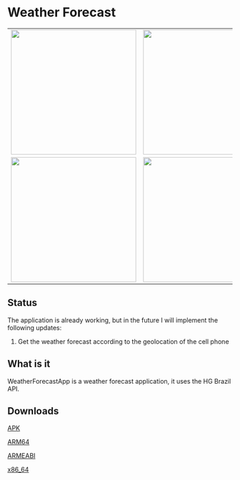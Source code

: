 # Weather Forecast

<table>
  <tr>
    <td><img src="https://user-images.githubusercontent.com/26009394/102800951-5d546e80-4393-11eb-933a-844de4f26e57.png" width="280px" /></td>
    <td><img src="https://user-images.githubusercontent.com/26009394/102800976-62192280-4393-11eb-94f1-fc58c66f54de.png" width="280px" /></td>
    <td><img src="https://user-images.githubusercontent.com/26009394/102800978-62b1b900-4393-11eb-9665-2518b918a1ec.png" width="280px" /></td>
    <td><img src="https://user-images.githubusercontent.com/26009394/102800957-5e859b80-4393-11eb-93d7-eb06fd94d8d8.png" width="280px" /></td>
    <td><img src="https://user-images.githubusercontent.com/26009394/102800960-5f1e3200-4393-11eb-8d8b-f61bd124c87c.png" width="280px" /></td>

  </tr>
    <tr>
    <td><img src="https://user-images.githubusercontent.com/26009394/102800962-5f1e3200-4393-11eb-95e2-c9f684ea2a18.png" width="280px" /></td>
    <td><img src="https://user-images.githubusercontent.com/26009394/102800963-5fb6c880-4393-11eb-88c6-bcafa002869c.png" width="280px" /></td>
    <td><img src="https://user-images.githubusercontent.com/26009394/102800964-604f5f00-4393-11eb-95d4-d08b3a52e33d.png" width="280px" /></td>
    <td><img src="https://user-images.githubusercontent.com/26009394/102800966-60e7f580-4393-11eb-82fe-b272a3aed237.png" width="280px" /></td>
    <td><img src="https://user-images.githubusercontent.com/26009394/102800971-61808c00-4393-11eb-9b1e-83eb0fb7ca79.png" width="280px" /></td>

  </tr>
</table>

## Status
The application is already working, but in the future I will implement the following updates:
<ol>
  <li>Get the weather forecast according to the geolocation of the cell phone</li>
</ol>

## What is it
WeatherForecastApp is a weather forecast application, it uses the HG Brazil API.


## Downloads

[APK]()

[ARM64]()

[ARMEABI]()

[x86_64]()
